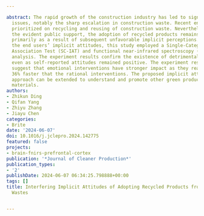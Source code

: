 ---
abstract: The rapid growth of the construction industry has led to significant environmental
  issues, notably the sharp escalation in construction waste. Recent endeavors have
  prioritized on recycling and reusing of construction waste. Nevertheless, despite
  the evident public support, the adoption of recycled products remains constrained,
  primarily as a result of subsequent unfavorable implicit perceptions. To understand
  the end users’ implicit attitudes, this study employed a Single-Category Implicit
  Association Test (SC-IAT) and functional near-infrared spectroscopy (fNIRS) for
  analysis. The experiment results confirm the existence of detrimental implicit attitudes,
  even as self-reported attitudes remained positive. The experiment results, D-scores,
  suggest that emotional interventions have stronger impact as they reach peak (15.9s)
  36% faster that the rational interventions. The proposed implicit attitude measurement
  approach can be extended to understand and promote other green products and recycled
  materials.
authors:
- Zhikun Ding
- Qifan Yang
- Zhiyu Zhang
- Jiayu Chen
categories:
- Brite
date: '2024-06-07'
doi: 10.1016/j.jclepro.2024.142775
featured: false
projects:
- brain-fnirs-prefrontal-cortex
publication: '*Journal of Cleaner Production*'
publication_types:
- '2'
publishDate: 2024-06-07 06:34:25.798888+00:00
tags: []
title: Interfering Implicit Attitudes of Adopting Recycled Products from Construction
  Wastes

---
